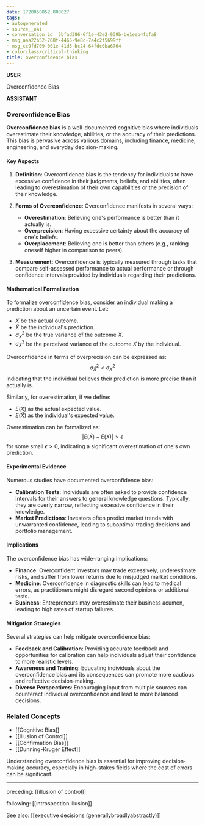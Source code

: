 ```yaml
---
date: 1720850852.808027
tags:
- autogenerated
- source__oai
- conversation_id__5bfad386-6f1e-43e2-939b-be1eeb4fcfa8
- msg_aaa22b52-768f-4465-9e8c-7a4c2f5699ff
- msg_cc9fd709-001e-41d5-bc24-64fdc0ba6764
- colorclass/critical-thinking
title: overconfidence bias
---
```


**USER**

Overconfidence Bias


**ASSISTANT**

### Overconfidence Bias

**Overconfidence bias** is a well-documented cognitive bias where individuals overestimate their knowledge, abilities, or the accuracy of their predictions. This bias is pervasive across various domains, including finance, medicine, engineering, and everyday decision-making.

#### Key Aspects

1. **Definition**:
   Overconfidence bias is the tendency for individuals to have excessive confidence in their judgments, beliefs, and abilities, often leading to overestimation of their own capabilities or the precision of their knowledge.

2. **Forms of Overconfidence**:
   Overconfidence manifests in several ways:
   - **Overestimation**: Believing one's performance is better than it actually is.
   - **Overprecision**: Having excessive certainty about the accuracy of one's beliefs.
   - **Overplacement**: Believing one is better than others (e.g., ranking oneself higher in comparison to peers).

3. **Measurement**:
   Overconfidence is typically measured through tasks that compare self-assessed performance to actual performance or through confidence intervals provided by individuals regarding their predictions.

#### Mathematical Formalization

To formalize overconfidence bias, consider an individual making a prediction about an uncertain event. Let:
- $X$ be the actual outcome.
- $\hat{X}$ be the individual's prediction.
- $\sigma^2_X$ be the true variance of the outcome $X$.
- $\sigma^2_{\hat{X}}$ be the perceived variance of the outcome $X$ by the individual.

Overconfidence in terms of overprecision can be expressed as:
$$
\sigma^2_{\hat{X}} < \sigma^2_X
$$
indicating that the individual believes their prediction is more precise than it actually is.

Similarly, for overestimation, if we define:
- $E(X)$ as the actual expected value.
- $E(\hat{X})$ as the individual's expected value.

Overestimation can be formalized as:
$$
|E(\hat{X}) - E(X)| > \epsilon
$$
for some small $\epsilon > 0$, indicating a significant overestimation of one's own prediction.

#### Experimental Evidence

Numerous studies have documented overconfidence bias:
- **Calibration Tests**: Individuals are often asked to provide confidence intervals for their answers to general knowledge questions. Typically, they are overly narrow, reflecting excessive confidence in their knowledge.
- **Market Predictions**: Investors often predict market trends with unwarranted confidence, leading to suboptimal trading decisions and portfolio management.

#### Implications

The overconfidence bias has wide-ranging implications:
- **Finance**: Overconfident investors may trade excessively, underestimate risks, and suffer from lower returns due to misjudged market conditions.
- **Medicine**: Overconfidence in diagnostic skills can lead to medical errors, as practitioners might disregard second opinions or additional tests.
- **Business**: Entrepreneurs may overestimate their business acumen, leading to high rates of startup failures.

#### Mitigation Strategies

Several strategies can help mitigate overconfidence bias:
- **Feedback and Calibration**: Providing accurate feedback and opportunities for calibration can help individuals adjust their confidence to more realistic levels.
- **Awareness and Training**: Educating individuals about the overconfidence bias and its consequences can promote more cautious and reflective decision-making.
- **Diverse Perspectives**: Encouraging input from multiple sources can counteract individual overconfidence and lead to more balanced decisions.

### Related Concepts

- [[Cognitive Bias]]
- [[Illusion of Control]]
- [[Confirmation Bias]]
- [[Dunning-Kruger Effect]]

Understanding overconfidence bias is essential for improving decision-making accuracy, especially in high-stakes fields where the cost of errors can be significant.


---

preceding: [[illusion of control]]  


following: [[introspection illusion]]

See also: [[executive decisions (generallybroadlyabstractly)]]